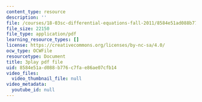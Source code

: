 ```yaml
---
content_type: resource
description: ''
file: /courses/18-03sc-differential-equations-fall-2011/8584e51ad088b776c7fae86ae07cfb14_fkGAF5jHjdY.pdf
file_size: 22150
file_type: application/pdf
learning_resource_types: []
license: https://creativecommons.org/licenses/by-nc-sa/4.0/
ocw_type: OCWFile
resourcetype: Document
title: 3play pdf file
uid: 8584e51a-d088-b776-c7fa-e86ae07cfb14
video_files:
  video_thumbnail_file: null
video_metadata:
  youtube_id: null
---
```

